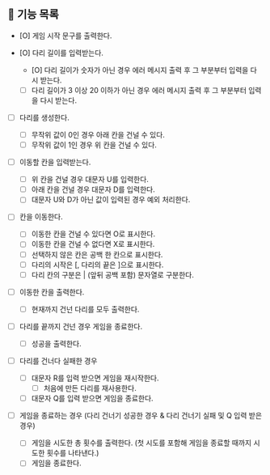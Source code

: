 ## 🔑 기능 목록

- [O] 게임 시작 문구를 출력한다.

- [O] 다리 길이를 입력받는다.

  - [O] 다리 길이가 숫자가 아닌 경우 에러 메시지 출력 후 그 부분부터 입력을 다시 받는다.
  - [ ] 다리 길이가 3 이상 20 이하가 아닌 경우 에러 메시지 출력 후 그 부분부터 입력을 다시 받는다.

- [ ] 다리를 생성한다.

  - [ ] 무작위 값이 0인 경우 아래 칸을 건널 수 있다.
  - [ ] 무작위 값이 1인 경우 위 칸을 건널 수 있다.

- [ ] 이동할 칸을 입력받는다.

  - [ ] 위 칸을 건널 경우 대문자 U를 입력한다.
  - [ ] 아래 칸을 건널 경우 대문자 D를 입력한다.
  - [ ] 대문자 U와 D가 아닌 값이 입력된 경우 예외 처리한다.

- [ ] 칸을 이동한다.

  - [ ] 이동한 칸을 건널 수 있다면 O로 표시한다.
  - [ ] 이동한 칸을 건널 수 없다면 X로 표시한다.
  - [ ] 선택하지 않은 칸은 공백 한 칸으로 표시한다.
  - [ ] 다리의 시작은 [, 다리의 끝은 ]으로 표시한다.
  - [ ] 다리 칸의 구분은 | (앞뒤 공백 포함) 문자열로 구분한다.

- [ ] 이동한 칸을 출력한다.

  - [ ] 현재까지 건넌 다리를 모두 출력한다.

- [ ] 다리를 끝까지 건넌 경우 게임을 종료한다.

  - [ ] 성공을 출력한다.

- [ ] 다리를 건너다 실패한 경우

  - [ ] 대문자 R를 입력 받으면 게임을 재시작한다.
    - [ ] 처음에 만든 다리를 재사용한다.
  - [ ] 대문자 Q를 입력 받으면 게임을 종료한다.

- [ ] 게임을 종료하는 경우 (다리 건너기 성공한 경우 & 다리 건너기 실패 및 Q 입력 받은 경우)
  - [ ] 게임을 시도한 총 횟수를 출력한다. (첫 시도를 포함해 게임을 종료할 때까지 시도한 횟수를 나타낸다.)
  - [ ] 게임을 종료한다.
